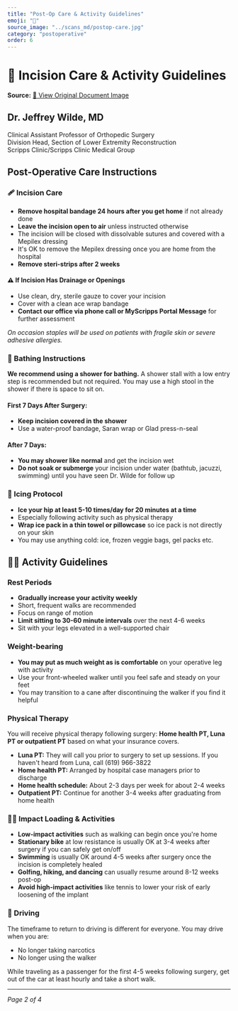 ```yaml
---
title: "Post-Op Care & Activity Guidelines"
emoji: "🚿"
source_image: "../scans_md/postop-care.jpg"
category: "postoperative"
order: 6
---
```


# 🚿 Incision Care & Activity Guidelines

**Source:** [📸 View Original Document Image](../scans_md/postop-care.jpg)

## Dr. Jeffrey Wilde, MD
Clinical Assistant Professor of Orthopedic Surgery  
Division Head, Section of Lower Extremity Reconstruction  
Scripps Clinic/Scripps Clinic Medical Group

## Post-Operative Care Instructions

### 🩹 Incision Care
- **Remove hospital bandage 24 hours after you get home** if not already done
- **Leave the incision open to air** unless instructed otherwise
- The incision will be closed with dissolvable sutures and covered with a Mepilex dressing
- It's OK to remove the Mepilex dressing once you are home from the hospital
- **Remove steri-strips after 2 weeks**

#### ⚠️ If Incision Has Drainage or Openings
- Use clean, dry, sterile gauze to cover your incision
- Cover with a clean ace wrap bandage
- **Contact our office via phone call or MyScripps Portal Message** for further assessment

*On occasion staples will be used on patients with fragile skin or severe adhesive allergies.*

### 🚿 Bathing Instructions
**We recommend using a shower for bathing.** A shower stall with a low entry step is recommended but not required. You may use a high stool in the shower if there is space to sit on.

#### First 7 Days After Surgery:
- **Keep incision covered in the shower**
- Use a water-proof bandage, Saran wrap or Glad press-n-seal

#### After 7 Days:
- **You may shower like normal** and get the incision wet
- **Do not soak or submerge** your incision under water (bathtub, jacuzzi, swimming) until you have seen Dr. Wilde for follow up

### 🧊 Icing Protocol
- **Ice your hip at least 5-10 times/day for 20 minutes at a time**
- Especially following activity such as physical therapy
- **Wrap ice pack in a thin towel or pillowcase** so ice pack is not directly on your skin
- You may use anything cold: ice, frozen veggie bags, gel packs etc.

## 🚶‍♂️ Activity Guidelines

### Rest Periods
- **Gradually increase your activity weekly**
- Short, frequent walks are recommended
- Focus on range of motion
- **Limit sitting to 30-60 minute intervals** over the next 4-6 weeks
- Sit with your legs elevated in a well-supported chair

### Weight-bearing
- **You may put as much weight as is comfortable** on your operative leg with activity
- Use your front-wheeled walker until you feel safe and steady on your feet
- You may transition to a cane after discontinuing the walker if you find it helpful

### Physical Therapy
You will receive physical therapy following surgery: **Home health PT, Luna PT or outpatient PT** based on what your insurance covers.

- **Luna PT:** They will call you prior to surgery to set up sessions. If you haven't heard from Luna, call (619) 966-3822
- **Home health PT:** Arranged by hospital case managers prior to discharge
- **Home health schedule:** About 2-3 days per week for about 2-4 weeks
- **Outpatient PT:** Continue for another 3-4 weeks after graduating from home health

### 🏃‍♀️ Impact Loading & Activities
- **Low-impact activities** such as walking can begin once you're home
- **Stationary bike** at low resistance is usually OK at 3-4 weeks after surgery if you can safely get on/off
- **Swimming** is usually OK around 4-5 weeks after surgery once the incision is completely healed
- **Golfing, hiking, and dancing** can usually resume around 8-12 weeks post-op
- **Avoid high-impact activities** like tennis to lower your risk of early loosening of the implant

### 🚗 Driving
The timeframe to return to driving is different for everyone. You may drive when you are:
- No longer taking narcotics
- No longer using the walker

While traveling as a passenger for the first 4-5 weeks following surgery, get out of the car at least hourly and take a short walk.

---
*Page 2 of 4*
